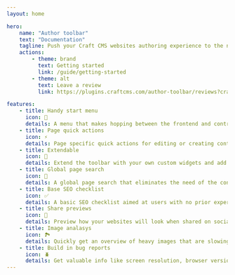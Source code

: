 ```yaml
---
layout: home

hero:
    name: "Author toolbar"
    text: "Documentation"
    tagline: Push your Craft CMS websites authoring experience to the next level
    actions:
        - theme: brand
          text: Getting started
          link: /guide/getting-started
        - theme: alt
          text: Leave a review
          link: https://plugins.craftcms.com/author-toolbar/reviews?craft5

features:
    - title: Handy start menu
      icon: 🏁
      details: A menu that makes hopping between the frontend and control panel a breeze.
    - title: Page quick actions
      icon: ⚡
      details: Page specific quick actions for editing or creating content on the fly.
    - title: Extendable
      icon: 🔋
      details: Extend the toolbar with your own custom widgets and add heavily used links to the start menu.
    - title: Global page search
      icon: 🔎
      details: A global page search that eliminates the need of the control panel for jumping between page entries.
    - title: Base SEO checklist
      icon: ✅
      details: A basic SEO checklist aimed at users with no prior experience with search engine optimisation.
    - title: Share previews
      icon: 👀
      details: Preview how your websites will look when shared on social platforms.
    - title: Image analasys
      icon: 🏞️
      details: Quickly get an overview of heavy images that are slowing down the current page.
    - title: Build in bug reports
      icon: 🪲
      details: Get valuable info like screen resolution, browser version, operating system and location/user related info easily.
---
```

